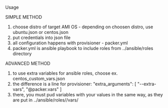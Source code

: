 Usage

SIMPLE METHOD

1. choose distro of target AMI OS -  depending on choosen distro, use ubuntu.json or centos.json
2. put credentials into json file
3. all configuration happens with provisioner - packer.yml
4. packer.yml is ansible playbook to include roles from ../ansible/roles directory


ADVANCED METHOD

1. to use extra variables for ansible roles, choose ex. centos_custom_vars.json
2. the difference is a line for provisioner:
      "extra_arguments": [ "--extra-vars", "@packer.vars" ]
3. there, you must pud variables with your values in the same way, as they are put in ../ansible/roles/<role>/vars/
